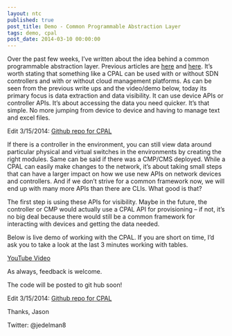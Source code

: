 ```yaml
---
layout: ntc
published: true
post_title: Demo - Common Programmable Abstraction Layer
tags: demo, cpal
post_date: 2014-03-10 00:00:00 
---
```


Over the past few weeks, I’ve written about the idea behind a common programmable abstraction layer.  Previous articles are [here](http://www.jedelman.com/1/post/2014/02/common-programmable-abstraction-layer.html) and [here](http://www.jedelman.com/1/post/2014/02/the-power-of-a-programmable-abstraction-layer.html).  It’s worth stating that something like a CPAL can be used with or without SDN controllers and with or without cloud management platforms.  As can be seen from the previous write ups and the video/demo below, today its primary focus is data extraction and data visibility.  It can use device APIs or controller APIs.  It’s about accessing the data you need quicker.  It’s that simple.  No more jumping from device to device and having to manage text and excel files.

<!--more-->  

Edit 3/15/2014:
[Github repo for CPAL](https://github.com/jedelman8/cpal)

If there is a controller in the environment, you can still view data around particular physical and virtual switches in the environments by creating the right modules.  Same can be said if there was a CMP/CMS deployed.  While a CPAL can easily make changes to the network, it’s about taking small steps that can have a larger impact on how we use new APIs on network devices and controllers.  And if we don’t strive for a common framework now, we will end up with many more APIs than there are CLIs.  What good is that?

The first step is using these APIs for visibility.  Maybe in the future, the controller or CMP would actually use a CPAL API for provisioning – if not, it’s no big deal because there would still be a common framework for interacting with devices and getting the data needed.

Below is live demo of working with the CPAL.  If you are short on time, I’d ask you to take a look at the last 3 minutes working with tables.  

[YouTube Video](https://www.youtube.com/watch?v=JeaA4MXvd2g)


As always, feedback is welcome.

The code will be posted to git hub soon!

Edit 3/15/2014:
[Github repo for CPAL](https://github.com/jedelman8/cpal)

Thanks,
Jason

Twitter: @jedelman8